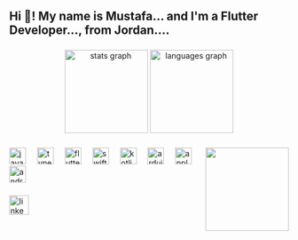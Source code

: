 <h2 align="left">Hi 👋! My name is Mustafa... and I'm a Flutter Developer...,
    from Jordan....</h2>

###

<div align="center">
    <img
        src="https://github-readme-stats.vercel.app/api?username=mustafa-707&hide_title=false&hide_rank=false&show_icons=true&include_all_commits=true&count_private=true&disable_animations=false&theme=dracula&locale=en&hide_border=false"
        height="150" alt="stats graph" />
    <img
        src="https://github-readme-stats.vercel.app/api/top-langs?username=mustafa-707&locale=en&hide_title=false&layout=compact&card_width=320&langs_count=5&theme=dracula&hide_border=false"
        height="150" alt="languages graph" />
</div>

###

<img align="right" height="150"
    src="https://media.giphy.com/media/bGgsc5mWoryfgKBx1u/giphy.gif" />

###

<div align="left">
    <img
        src="https://cdn.jsdelivr.net/gh/devicons/devicon/icons/javascript/javascript-original.svg"
        height="30" alt="javascript logo" />
    <img width="12" />
    <img
        src="https://cdn.jsdelivr.net/gh/devicons/devicon/icons/typescript/typescript-original.svg"
        height="30" alt="typescript logo" />
    <img width="12" />
    <img
        src="https://cdn.jsdelivr.net/gh/devicons/devicon/icons/flutter/flutter-original.svg"
        height="30" alt="flutter logo" />
    <img width="12" />
    <img
        src="https://cdn.jsdelivr.net/gh/devicons/devicon/icons/swift/swift-original.svg"
        height="30" alt="swift logo" />
    <img width="12" />
    <img
        src="https://cdn.jsdelivr.net/gh/devicons/devicon/icons/kotlin/kotlin-original.svg"
        height="30" alt="kotlin logo" />
    <img width="12" />
    <img
        src="https://cdn.jsdelivr.net/gh/devicons/devicon/icons/arduino/arduino-original.svg"
        height="30" alt="arduino logo" />
    <img width="12" />
    <img
        src="https://cdn.jsdelivr.net/gh/devicons/devicon/icons/apple/apple-original.svg"
        height="30" alt="apple logo" />
    <img width="12" />
    <img
        src="https://cdn.jsdelivr.net/gh/devicons/devicon/icons/android/android-original.svg"
        height="30" alt="android logo" />
</div>

###

<a link="https://www.linkedin.com/in/is10vmust" align="left">
    <img
        src="https://img.shields.io/static/v1?message=LinkedIn&logo=linkedin&label=&color=0077B5&logoColor=white&labelColor=&style=for-the-badge"
        height="35" alt="linkedin logo" />
</a>
